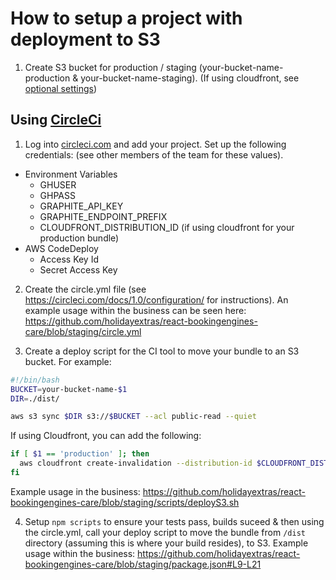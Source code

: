 # How to setup a project with deployment to S3

1. Create S3 bucket for production / staging (your-bucket-name-production & your-bucket-name-staging). (If using cloudfront, see [optional settings](#optional-settings))

## Using [CircleCi](https://circleci.com/)

1. Log into [circleci.com](https://circleci.com/) and add your project. Set up the following credentials: (see other members of the team for these values).
  - Environment Variables
    - GHUSER
    - GHPASS
    - GRAPHITE_API_KEY
    - GRAPHITE_ENDPOINT_PREFIX
    - CLOUDFRONT_DISTRIBUTION_ID (if using cloudfront for your production bundle)
  - AWS CodeDeploy
    - Access Key Id
    - Secret Access Key

2. Create the circle.yml file (see https://circleci.com/docs/1.0/configuration/ for instructions). An example usage within the business can be seen here: https://github.com/holidayextras/react-bookingengines-care/blob/staging/circle.yml

3. Create a deploy script for the CI tool to move your bundle to an S3 bucket. For example:

  ```bash
  #!/bin/bash
  BUCKET=your-bucket-name-$1
  DIR=./dist/

  aws s3 sync $DIR s3://$BUCKET --acl public-read --quiet
  ```

  If using Cloudfront, you can add the following:

  ```bash
  if [ $1 == 'production' ]; then
    aws cloudfront create-invalidation --distribution-id $CLOUDFRONT_DISTRIBUTION_ID --paths /\*
  fi
  ```
  Example usage in the business: https://github.com/holidayextras/react-bookingengines-care/blob/staging/scripts/deployS3.sh

4. Setup `npm scripts` to ensure your tests pass, builds suceed & then using the circle.yml, call your deploy script to move the bundle from `/dist` directory (assuming this is where your build resides), to S3. Example usage within the business: https://github.com/holidayextras/react-bookingengines-care/blob/staging/package.json#L9-L21
